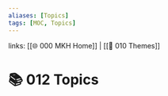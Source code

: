 ```yaml
---
aliases: [Topics]
tags: [MOC, Topics]
---
```

links: [[🌐 000 MKH Home]] | [[📖 010 Themes]] 

# 📚 012 Topics